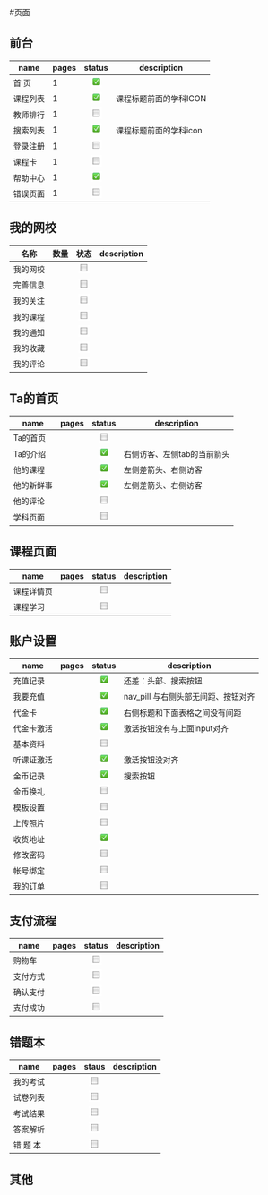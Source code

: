#页面


## 前台

name  |  pages  |  status                                  | description
------|---------|:-----------------------------------------:|-----------
首   页|    1    |  ![checked icon](../src/img/checked.png) |
课程列表|    1   | ![checked icon](../src/img/checked.png)  | 课程标题前面的学科ICON
教师排行|    1   | ![checked icon](../src/img/checkbox.png) |
搜索列表|    1   | ![checked icon](../src/img/checked.png)  | 课程标题前面的学科icon
登录注册|    1   | ![checked icon](../src/img/checkbox.png) |
课程卡  |    1   | ![checked icon](../src/img/checkbox.png) |
帮助中心|    1   | ![checked icon](../src/img/checked.png) |
错误页面|    1   | ![checked icon](../src/img/checkbox.png) |


## 我的网校

  名称  |    数量   |   状态     | description
--------|----------|:-----------:|---------------
我的网校 |          | ![checked icon](../src/img/checkbox.png) |
完善信息 |          | ![checked icon](../src/img/checkbox.png) |
我的关注 |          | ![checked icon](../src/img/checkbox.png) |
我的课程 |          | ![checked icon](../src/img/checkbox.png) |
我的通知 |          | ![checked icon](../src/img/checkbox.png) |
我的收藏 |          | ![checked icon](../src/img/checkbox.png) |
我的评论 |          | ![checked icon](../src/img/checkbox.png) |


## Ta的首页
name  |  pages  |  status | description
------|---------|:----------: |---------------
Ta的首页|          | ![checked icon](../src/img/checkbox.png) |
Ta的介绍|          | ![checked icon](../src/img/checked.png) | 右侧访客、左侧tab的当前箭头
他的课程|          | ![checked icon](../src/img/checked.png) | 左侧差箭头、右侧访客
他的新鲜事|        | ![checked icon](../src/img/checked.png) | 左侧差箭头、右侧访客
他的评论|          | ![checked icon](../src/img/checkbox.png) |
学科页面|          | ![checked icon](../src/img/checkbox.png) |



## 课程页面
name  |  pages  |  status | description
------|---------|:----------: |---------------
课程详情页|       | ![checked icon](../src/img/checkbox.png) |
课程学习|        | ![checked icon](../src/img/checkbox.png) |


## 账户设置
name  |  pages  |  status | description
------|---------|:----------:|---------------
充值记录|          | ![checked icon](../src/img/checked.png) | 还差：头部、搜索按钮
我要充值|          | ![checked icon](../src/img/checked.png) | nav_pill 与右侧头部无间距、按钮对齐
代金卡 |          | ![checked icon](../src/img/checked.png) | 右侧标题和下面表格之间没有间距
代金卡激活|          | ![checked icon](../src/img/checked.png) | 激活按钮没有与上面input对齐
基本资料|          | ![checked icon](../src/img/checkbox.png) | 
听课证激活|          | ![checked icon](../src/img/checked.png) | 激活按钮没对齐
金币记录|          | ![checked icon](../src/img/checked.png) | 搜索按钮
金币换礼|          | ![checked icon](../src/img/checkbox.png) |
模板设置|          | ![checked icon](../src/img/checkbox.png) |
上传照片|          | ![checked icon](../src/img/checkbox.png) |
收货地址|          | ![checked icon](../src/img/checked.png) |
修改密码|          | ![checked icon](../src/img/checkbox.png) |
帐号绑定|          | ![checked icon](../src/img/checkbox.png) |
我的订单|          | ![checked icon](../src/img/checkbox.png) |



## 支付流程
name  |  pages  |  status | description
------|---------|:----------:|---------------
购物车|          | ![checked icon](../src/img/checkbox.png) |
支付方式|          | ![checked icon](../src/img/checkbox.png) |
确认支付|          | ![checked icon](../src/img/checkbox.png) |
支付成功|          | ![checked icon](../src/img/checkbox.png) |



## 错题本
  name |  pages  | staus | description
-------|---------|:------------:|---------------
我的考试|          | ![checked icon](../src/img/checkbox.png) |
试卷列表|          | ![checked icon](../src/img/checkbox.png) |
考试结果|          | ![checked icon](../src/img/checkbox.png) |
答案解析|          | ![checked icon](../src/img/checkbox.png) |
错 题 本|          | ![checked icon](../src/img/checkbox.png) |



## 其他

	





